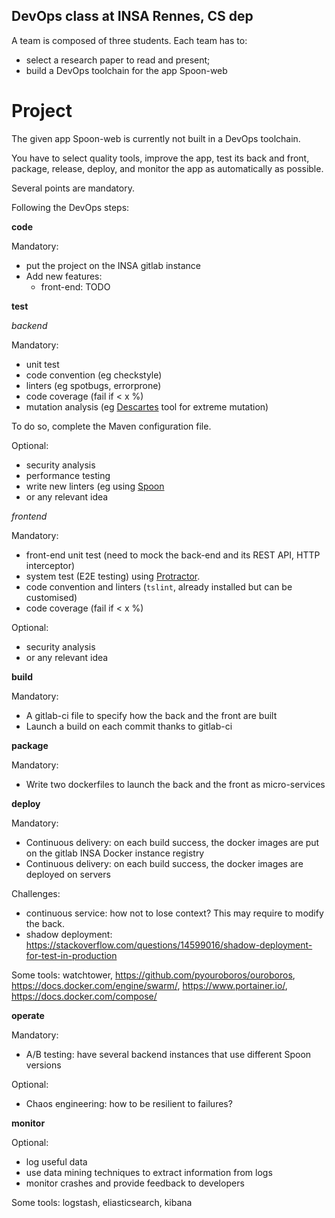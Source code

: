 
## DevOps class at INSA Rennes, CS dep

A team is composed of three students.
Each team has to:
 - select a research paper to read and present;
 - build a DevOps toolchain for the app Spoon-web

# Project

The given app Spoon-web is currently not built in a DevOps toolchain.

You have to select quality tools, improve the app, test its back and front, package, release, deploy, and monitor the app as automatically as possible.

Several points are mandatory.

Following the DevOps steps:

**code**

Mandatory: 
 - put the project on the INSA gitlab instance
 - Add new features:
    - front-end: TODO


**test**

*backend*

Mandatory:
- unit test
- code convention (eg checkstyle)
- linters (eg spotbugs, errorprone)
- code coverage (fail if < x %)
- mutation analysis (eg [Descartes](https://github.com/STAMP-project/pitest-descartes/) tool for extreme mutation)

To do so, complete the Maven configuration file.

Optional:
- security analysis
- performance testing
- write new linters (eg using [Spoon](https://github.com/INRIA/spoon)
- or any relevant idea


*frontend*

Mandatory:
- front-end unit test (need to mock the back-end and its REST API, HTTP interceptor)
- system test (E2E testing) using [Protractor](https://www.protractortest.org).
- code convention and linters (`tslint`, already installed but can be customised)
- code coverage (fail if < x %)


Optional:
- security analysis
- or any relevant idea


**build**


Mandatory:
- A gitlab-ci file to specify how the back and the front are built
- Launch a build on each commit thanks to gitlab-ci


**package**


Mandatory:
- Write two dockerfiles to launch the back and the front as micro-services



**deploy**

Mandatory:
- Continuous delivery: on each build success, the docker images are put on the gitlab INSA Docker instance registry
- Continuous delivery: on each build success, the docker images are deployed on servers

Challenges:
- continuous service: how not to lose context? This may require to modify the back.
- shadow deployment: https://stackoverflow.com/questions/14599016/shadow-deployment-for-test-in-production

Some tools: watchtower, https://github.com/pyouroboros/ouroboros, https://docs.docker.com/engine/swarm/, https://www.portainer.io/, https://docs.docker.com/compose/

**operate**

Mandatory:
- A/B testing: have several backend instances that use different Spoon versions

Optional: 
- Chaos engineering: how to be resilient to failures?



**monitor**

Optional: 
- log useful data
- use data mining techniques to extract information from logs
- monitor crashes and provide feedback to developers

Some tools: logstash, eliasticsearch, kibana



